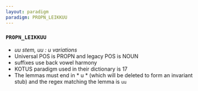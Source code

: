 ```yaml
---
layout: paradigm
paradigm: PROPN_LEIKKUU
---
```

### ` PROPN_LEIKKUU `

* _uu stem, uu : u variations_
* Universal POS is PROPN and legacy POS is NOUN
* suffixes use back vowel harmony
* KOTUS paradigm used in their dictionary is 17
* The lemmas must end in * u * (which will be deleted to form an invariant stub) and the regex matching the lemma is ` uu `

